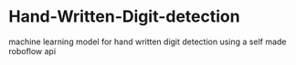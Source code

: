 # Hand-Written-Digit-detection
machine learning model for hand written digit detection using a self made roboflow api

